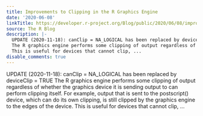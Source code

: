 ```yaml
---
title: Improvements to Clipping in the R Graphics Engine
date: '2020-06-08'
linkTitle: https://developer.r-project.org/Blog/public/2020/06/08/improvements-to-clipping-in-the-r-graphics-engine/
source: The R Blog
description: |-
  UPDATE (2020-11-18): canClip = NA_LOGICAL has been replaced by deviceClip = TRUE
  The R graphics engine performs some clipping of output regardless of whether the graphics device it is sending output to can perform clipping itself. For example, output that is sent to the postscript() device, which can do its own clipping, is still clipped by the graphics engine to the edges of the device.
  This is useful for devices that cannot clip, ...
disable_comments: true
---
```

UPDATE (2020-11-18): canClip = NA_LOGICAL has been replaced by deviceClip = TRUE
The R graphics engine performs some clipping of output regardless of whether the graphics device it is sending output to can perform clipping itself. For example, output that is sent to the postscript() device, which can do its own clipping, is still clipped by the graphics engine to the edges of the device.
This is useful for devices that cannot clip, ...